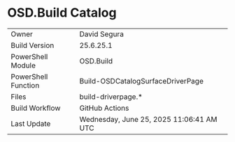 ﻿# OSD.Build Catalog

| | |
|-|-|
| Owner | David Segura |
| Build Version | 25.6.25.1 |
| PowerShell Module | OSD.Build |
| PowerShell Function | Build-OSDCatalogSurfaceDriverPage |
| Files | build-driverpage.* |
| Build Workflow | GitHub Actions |
| Last Update | Wednesday, June 25, 2025 11:06:41 AM UTC |

